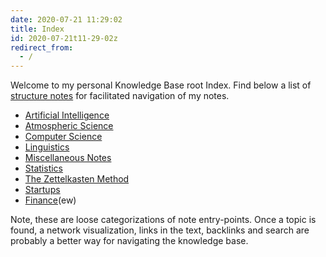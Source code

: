 ```yaml
---
date: 2020-07-21 11:29:02
title: Index
id: 2020-07-21t11-29-02z
redirect_from:
  - /
---
```


Welcome to my personal Knowledge Base root Index. Find below a list of
[structure notes](./2020-08-26t20-38-25z.md) for facilitated navigation of my
notes.

- [Artificial Intelligence](./2020-09-04t14-39-00z.md)
- [Atmospheric Science](./2020-08-30t15-46-28z.md)
- [Computer Science](./2020-10-14t15-05-24z.md)
- [Linguistics](./2021-12-20t10-50-39z.md)
- [Miscellaneous Notes](./2020-08-30t15-47-14z.md)
- [Statistics](./2020-09-14t14-24-41z.md)
- [The Zettelkasten Method](./2020-08-24t15-19-14z.md)
- [Startups](./2020-10-03t22-56-43z.md)
- [Finance](./2021-05-05t10-22-45z.md)(ew)

Note, these are loose categorizations of note entry-points. Once a topic is
found, a network visualization, links in the text, backlinks and search are
probably a better way for navigating the knowledge base.

